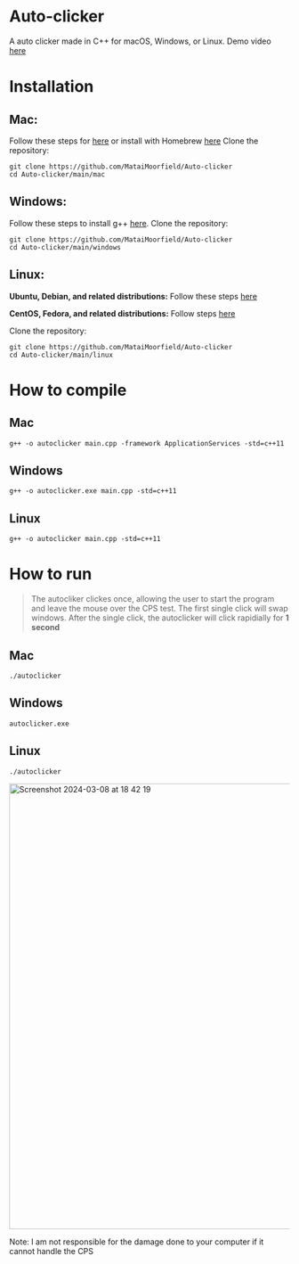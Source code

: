 # Auto-clicker
A auto clicker made in C++ for macOS, Windows, or Linux. Demo video [here](https://youtu.be/FrYrm2OMDDk)

# Installation
## Mac:
Follow these steps for [here](https://www3.cs.stonybrook.edu/~alee/g++/g++_mac.html) or install with Homebrew [here](http://cs.millersville.edu/~gzoppetti/InstallingGccMac.html)
Clone the repository:
```
git clone https://github.com/MataiMoorfield/Auto-clicker
cd Auto-clicker/main/mac
```
## Windows:
Follow these steps to install g++ [here](https://code.visualstudio.com/docs/cpp/config-mingw). 
Clone the repository:
```
git clone https://github.com/MataiMoorfield/Auto-clicker
cd Auto-clicker/main/windows
```

## Linux:
**Ubuntu, Debian, and related distributions:**
Follow these steps [here](https://linuxhint.com/install-and-use-g-on-ubuntu/)

**CentOS, Fedora, and related distributions:**
Follow steps [here](https://www.cyberciti.biz/faq/centos-rhel-7-redhat-linux-install-gcc-compiler-development-tools/)

Clone the repository:
```
git clone https://github.com/MataiMoorfield/Auto-clicker
cd Auto-clicker/main/linux
```

# How to compile
## Mac
```
g++ -o autoclicker main.cpp -framework ApplicationServices -std=c++11
```
## Windows
```
g++ -o autoclicker.exe main.cpp -std=c++11
```

## Linux
```
g++ -o autoclicker main.cpp -std=c++11
```

# How to run
> The autocliker clickes once, allowing the user to start the program and leave the mouse over the CPS test. The first single click will swap windows. After the single click, the autoclicker will click rapidially for **1 second**

## Mac
```
./autoclicker
```

## Windows
```
autoclicker.exe
```

## Linux
```
./autoclicker
```
<img width="800" alt="Screenshot 2024-03-08 at 18 42 19" src="https://github.com/MataiMoorfield/Auto-clicker/assets/138086469/4bf637f6-0c8b-4ad0-8c10-a11da680e142">


Note: I am not responsible for the damage done to your computer if it cannot handle the CPS
